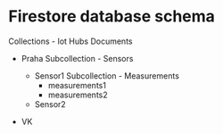 # Firestore database schema

Collections - Iot Hubs
 Documents
   - Praha
     Subcollection - Sensors
       - Sensor1
         Subcollection - Measurements
           - measurements1
           - measurements2
       - Sensor2
       
   - VK 